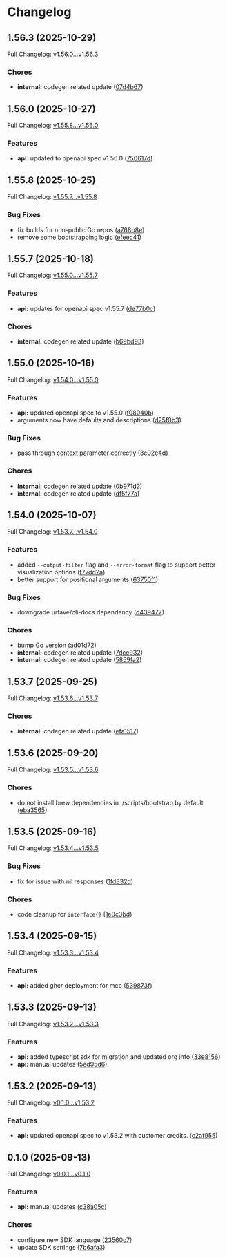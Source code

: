 # Changelog

## 1.56.3 (2025-10-29)

Full Changelog: [v1.56.0...v1.56.3](https://github.com/dodopayments/dodopayments-cli/compare/v1.56.0...v1.56.3)

### Chores

* **internal:** codegen related update ([07d4b67](https://github.com/dodopayments/dodopayments-cli/commit/07d4b6775c58db08bfe69457d44862af4827ffa2))

## 1.56.0 (2025-10-27)

Full Changelog: [v1.55.8...v1.56.0](https://github.com/dodopayments/dodopayments-cli/compare/v1.55.8...v1.56.0)

### Features

* **api:** updated to openapi spec v1.56.0 ([750617d](https://github.com/dodopayments/dodopayments-cli/commit/750617d6a176bea28432e533a9379f526aa11d4e))

## 1.55.8 (2025-10-25)

Full Changelog: [v1.55.7...v1.55.8](https://github.com/dodopayments/dodopayments-cli/compare/v1.55.7...v1.55.8)

### Bug Fixes

* fix builds for non-public Go repos ([a768b8e](https://github.com/dodopayments/dodopayments-cli/commit/a768b8e638910f2b4e5bd04af87cfe5242b58f1b))
* remove some bootstrapping logic ([efeec41](https://github.com/dodopayments/dodopayments-cli/commit/efeec413ca127340a6eeb6144f7899b0e0b9c9f5))

## 1.55.7 (2025-10-18)

Full Changelog: [v1.55.0...v1.55.7](https://github.com/dodopayments/dodopayments-cli/compare/v1.55.0...v1.55.7)

### Features

* **api:** updates for openapi spec v1.55.7 ([de77b0c](https://github.com/dodopayments/dodopayments-cli/commit/de77b0c715ac2e89db997e0380c1c26c593a3980))


### Chores

* **internal:** codegen related update ([b69bd93](https://github.com/dodopayments/dodopayments-cli/commit/b69bd93cb95d10629af72ba2784761fb6e1e97d4))

## 1.55.0 (2025-10-16)

Full Changelog: [v1.54.0...v1.55.0](https://github.com/dodopayments/dodopayments-cli/compare/v1.54.0...v1.55.0)

### Features

* **api:** updated openapi spec to v1.55.0 ([f08040b](https://github.com/dodopayments/dodopayments-cli/commit/f08040b4c1872f0ce7992ac334c6ed6bd0822a88))
* arguments now have defaults and descriptions ([d25f0b3](https://github.com/dodopayments/dodopayments-cli/commit/d25f0b3023e4a4ba06ee652d7b3dae3f9be0cccd))


### Bug Fixes

* pass through context parameter correctly ([3c02e4d](https://github.com/dodopayments/dodopayments-cli/commit/3c02e4d684f6bb9f35211be1e610bf2f8c95d26a))


### Chores

* **internal:** codegen related update ([0b971d2](https://github.com/dodopayments/dodopayments-cli/commit/0b971d2ae0220cb121fb3702b46826a2d173de55))
* **internal:** codegen related update ([df5f77a](https://github.com/dodopayments/dodopayments-cli/commit/df5f77a9e5516ed535fb57ec053781e3dcc5242f))

## 1.54.0 (2025-10-07)

Full Changelog: [v1.53.7...v1.54.0](https://github.com/dodopayments/dodopayments-cli/compare/v1.53.7...v1.54.0)

### Features

* added `--output-filter` flag and `--error-format` flag to support better visualization options ([f77dd2a](https://github.com/dodopayments/dodopayments-cli/commit/f77dd2a54ad060dcd70b3494cf9e8fb8eee28e2a))
* better support for positional arguments ([63750f1](https://github.com/dodopayments/dodopayments-cli/commit/63750f1b1030bd83feda023df2a23437af2b6c0e))


### Bug Fixes

* downgrade urfave/cli-docs dependency ([d439477](https://github.com/dodopayments/dodopayments-cli/commit/d43947799d18935a86f421fe12439b44443c5db1))


### Chores

* bump Go version ([ad01d72](https://github.com/dodopayments/dodopayments-cli/commit/ad01d7286fe09bde2e01d05755f20c438ee24c1f))
* **internal:** codegen related update ([7dcc932](https://github.com/dodopayments/dodopayments-cli/commit/7dcc93274b63beaa5cd37be044d969b120961d56))
* **internal:** codegen related update ([5859fa2](https://github.com/dodopayments/dodopayments-cli/commit/5859fa256db4aab6de6a19a9798be1102298ea5a))

## 1.53.7 (2025-09-25)

Full Changelog: [v1.53.6...v1.53.7](https://github.com/dodopayments/dodopayments-cli/compare/v1.53.6...v1.53.7)

### Chores

* **internal:** codegen related update ([efa1517](https://github.com/dodopayments/dodopayments-cli/commit/efa1517ccab51949bf2b664414182a1e67e0db35))

## 1.53.6 (2025-09-20)

Full Changelog: [v1.53.5...v1.53.6](https://github.com/dodopayments/dodopayments-cli/compare/v1.53.5...v1.53.6)

### Chores

* do not install brew dependencies in ./scripts/bootstrap by default ([eba3565](https://github.com/dodopayments/dodopayments-cli/commit/eba3565dc10ac51c0f1969e3cf79728cd05f6c5c))

## 1.53.5 (2025-09-16)

Full Changelog: [v1.53.4...v1.53.5](https://github.com/dodopayments/dodopayments-cli/compare/v1.53.4...v1.53.5)

### Bug Fixes

* fix for issue with nil responses ([1fd332d](https://github.com/dodopayments/dodopayments-cli/commit/1fd332d21e1eedad9dc5cccafd536afa2a78dc18))


### Chores

* code cleanup for `interface{}` ([1e0c3bd](https://github.com/dodopayments/dodopayments-cli/commit/1e0c3bd5d62cbad22d05cf0a803191a53ac6ef8b))

## 1.53.4 (2025-09-15)

Full Changelog: [v1.53.3...v1.53.4](https://github.com/dodopayments/dodopayments-cli/compare/v1.53.3...v1.53.4)

### Features

* **api:** added ghcr deployment for mcp ([539873f](https://github.com/dodopayments/dodopayments-cli/commit/539873fb75f09a962008030dacf80a6d797b35f9))

## 1.53.3 (2025-09-13)

Full Changelog: [v1.53.2...v1.53.3](https://github.com/dodopayments/dodopayments-cli/compare/v1.53.2...v1.53.3)

### Features

* **api:** added typescript sdk for migration and updated org info ([33e8156](https://github.com/dodopayments/dodopayments-cli/commit/33e8156c308e2a7c4da1dc25c3e84e342da6e140))
* **api:** manual updates ([5ed95d6](https://github.com/dodopayments/dodopayments-cli/commit/5ed95d6e4dc7e6ba8be0fda765107ee7520c269f))

## 1.53.2 (2025-09-13)

Full Changelog: [v0.1.0...v1.53.2](https://github.com/dodopayments/dodopayments-cli/compare/v0.1.0...v1.53.2)

### Features

* **api:** updated openapi spec to v1.53.2 with customer credits. ([c2af955](https://github.com/dodopayments/dodopayments-cli/commit/c2af955c40e46d280703d1bd6f0f1b4e31916e8c))

## 0.1.0 (2025-09-13)

Full Changelog: [v0.0.1...v0.1.0](https://github.com/dodopayments/dodopayments-cli/compare/v0.0.1...v0.1.0)

### Features

* **api:** manual updates ([c38a05c](https://github.com/dodopayments/dodopayments-cli/commit/c38a05ca21712da1d9cfc9fb1903cbbecc191535))


### Chores

* configure new SDK language ([23560c7](https://github.com/dodopayments/dodopayments-cli/commit/23560c714804729994025c02108484ba8287e10b))
* update SDK settings ([7b6afa3](https://github.com/dodopayments/dodopayments-cli/commit/7b6afa382acdc591534e11627fde07782dcdbf5b))
